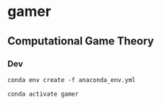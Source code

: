 # gamer

## Computational Game Theory

### Dev

```
conda env create -f anaconda_env.yml

conda activate gamer
```
